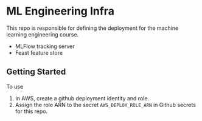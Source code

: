 # ML Engineering Infra

This repo is responsible for defining the deployment for the machine learning engineering course.

* MLFlow tracking server
* Feast feature store

## Getting Started

To use

1. In AWS, create a github deployment identity and role.
2. Assign the role ARN to the secret `AWS_DEPLOY_ROLE_ARN` in Github secrets for this repo.
